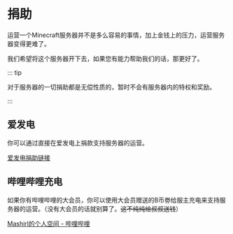 # 捐助

运营一个Minecraft服务器并不是多么容易的事情，加上金钱上的压力，运营服务器变得更难了。

我们希望将这个服务器开下去，如果您有能力帮助我们的话，那更好了。

::: tip

对于服务器的一切捐助都是无偿性质的，暂时不会有服务器内的特权和奖励。

:::

## 爱发电

你可以通过直接在爱发电上捐款支持服务器的运营。

[爱发电捐助链接](https://afdian.net/@Mashirl)

## 哔哩哔哩充电

如果你有哔哩哔哩的大会员，你可以使用大会员赠送的B币劵给服主充电来支持服务器的运营。（没有大会员的话就别算了。~~这不纯纯给叔叔送钱~~）

[Mashirl的个人空间 - 哔哩哔哩](https://space.bilibili.com/335017288)
